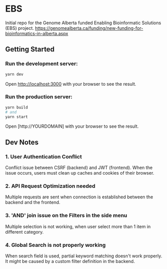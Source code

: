 # EBS

Initial repo for the Genome Alberta funded Enabling Bioinformatic Solutions (EBS) project.
https://genomealberta.ca/funding/new-funding-for-bioinformatics-in-alberta.aspx

## Getting Started

### Run the development server:

```bash
yarn dev
```

Open [http://localhost:3000](http://localhost:3000) with your browser to see the result.

### Run the production server:

```bash
yarn build
# and
yarn start
```

Open [http://YOURDOMAIN] with your browser to see the result.

## Dev Notes

### 1. User Authentication Conflict

Conflict issue between CSRF (backend) and JWT (frontend).
When the issue occurs, users must clean up caches and cookies of their browser.

### 2. API Request Optimization needed

Multiple requests are sent when connection is established between the backend and the frontend.

### 3. 'AND' join issue on the Filters in the side menu

Multiple selection is not working, when user select more than 1 item in different category.

### 4. Global Search is not properly working

When search field is used, partial keyword matching doesn't work properly. It might be caused by a custom filter definition in the backend.
